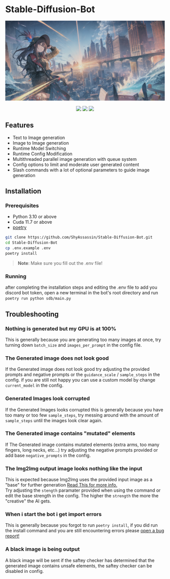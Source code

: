 # Stable-Diffusion-Bot
![Example](./.github/assets/header.png)
<p align="center">
<image src="https://img.shields.io/github/license/ShyAssassin/Stable-Diffusion-Bot"/> 
<image src="https://img.shields.io/github/issues/ShyAssassin/Stable-Diffusion-Bot"/> 
<image src="https://img.shields.io/github/stars/ShyAssassin/Stable-Diffusion-Bot?style=social"/> 
</p>

## Features
* Text to Image generation
* Image to Image generation
* Runtime Model Switching
* Runtime Config Modification
* Multithreaded parallel image generation with queue system
* Config options to limit and moderate user generated content
* Slash commands with a lot of optional parameters to guide image generation

## Installation

### Prerequisites
* Python 3.10 or above
* Cuda 11.7 or above
* [poetry](https://python-poetry.org/)

```bash
git clone https://github.com/ShyAssassin/Stable-Diffusion-Bot.git
cd Stable-Diffusion-Bot
cp .env.example .env
poetry install
```
>**Note**: Make sure you fill out the .env file!

### Running
after completing the installation steps and editing the .env file to add you discord bot token, open a new terminal in the bot's root directory and run `poetry run python sdb/main.py` 

## Troubleshooting

### Nothing is generated but my GPU is at 100%
This is generally because you are generating too many images at once, try turning down `batch_size` and `images_per_prompt` in the config file.

### The Generated image does not look good
If the Generated image does not look good try adjusting the provided prompts and negative prompts or the `guidance_scale` / `sample_steps` in the config. if you are still not happy you can use a custom model by change `current_model` in the config.

### Generated Images look corrupted
If the Generated Images looks corrupted this is generally because you have too many or too few `sample_steps`, try messing around with the amount of `sample_steps` until the images look clear again.

### The Generated image contains "mutated" elements
If The Generated image contains mutated elements (extra arms, too many fingers, long necks, etc...) try adjusting the negative prompts provided or add base `negative_prompts` in the config.

### The Img2Img output image looks nothing like the input
This is expected because Img2Img uses the provided input image as a "base" for further generation [Read This for more info.](https://arxiv.org/pdf/2108.01073.pdf)      
Try adjusting the `stength` paramater provided when using the command or edit the base strength in the config. The higher the `strength` the more the "creative" the AI gets.

### When i start the bot i get import errors
This is generally because you forgot to run `poetry install`, if you did run the install command and you are still encountering errors please [open a bug report!](https://github.com/ShyAssassin/Stable-Diffusion-Bot/issues/new)

### A black image is being output
A black image will be sent if the saftey checker has determined that the generated image contains unsafe elements, the saftey checker can be disabled in config.
